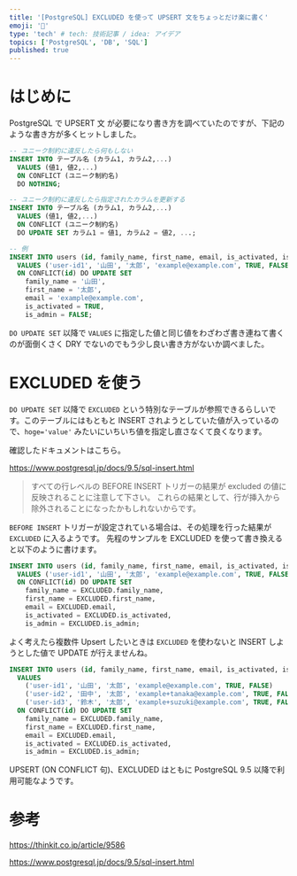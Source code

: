 ```yaml
---
title: '[PostgreSQL] EXCLUDED を使って UPSERT 文をちょっとだけ楽に書く'
emoji: '🐘'
type: 'tech' # tech: 技術記事 / idea: アイデア
topics: ['PostgreSQL', 'DB', 'SQL']
published: true
---
```


# はじめに

PostgreSQL で UPSERT 文 が必要になり書き方を調べていたのですが、下記のような書き方が多くヒットしました。

```sql
-- ユニーク制約に違反したら何もしない
INSERT INTO テーブル名 (カラム1, カラム2,...)
  VALUES (値1, 値2,...)
  ON CONFLICT (ユニーク制約名)
  DO NOTHING;

-- ユニーク制約に違反したら指定されたカラムを更新する
INSERT INTO テーブル名 (カラム1, カラム2,...)
  VALUES (値1, 値2,...)
  ON CONFLICT (ユニーク制約名)
  DO UPDATE SET カラム1 = 値1, カラム2 = 値2, ...;

-- 例
INSERT INTO users (id, family_name, first_name, email, is_activated, is_admin)
  VALUES ('user-id1', '山田', '太郎', 'example@example.com', TRUE, FALSE)
  ON CONFLICT(id) DO UPDATE SET
    family_name = '山田',
    first_name = '太郎',
    email = 'example@example.com',
    is_activated = TRUE,
    is_admin = FALSE;
```

`DO UPDATE SET` 以降で `VALUES` に指定した値と同じ値をわざわざ書き連ねて書くのが面倒くさく DRY でないのでもう少し良い書き方がないか調べました。

# EXCLUDED を使う

`DO UPDATE SET` 以降で `EXCLUDED` という特別なテーブルが参照できるらしいです。このテーブルにはもともと INSERT されようとしていた値が入っているので、`hoge='value'` みたいにいちいち値を指定し直さなくて良くなります。

確認したドキュメントはこちら。

https://www.postgresql.jp/docs/9.5/sql-insert.html

<!-- textlint-disable -->

> すべての行レベルの BEFORE INSERT トリガーの結果が excluded の値に反映されることに注意して下さい。 これらの結果として、行が挿入から除外されることになったかもしれないからです。

<!-- textlint-enable -->

`BEFORE INSERT` トリガーが設定されている場合は、その処理を行った結果が `EXCLUDED` に入るようです。
先程のサンプルを EXCLUDED を使って書き換えると以下のように書けます。

```sql
INSERT INTO users (id, family_name, first_name, email, is_activated, is_admin)
  VALUES ('user-id1', '山田', '太郎', 'example@example.com', TRUE, FALSE)
  ON CONFLICT(id) DO UPDATE SET
    family_name = EXCLUDED.family_name,
    first_name = EXCLUDED.first_name,
    email = EXCLUDED.email,
    is_activated = EXCLUDED.is_activated,
    is_admin = EXCLUDED.is_admin;
```

よく考えたら複数件 Upsert したいときは `EXCLUDED` を使わないと INSERT しようとした値で UPDATE が行えませんね。

```sql
INSERT INTO users (id, family_name, first_name, email, is_activated, is_admin)
  VALUES
    ('user-id1', '山田', '太郎', 'example@example.com', TRUE, FALSE)
    ('user-id2', '田中', '太郎', 'example+tanaka@example.com', TRUE, FALSE),
    ('user-id3', '鈴木', '太郎', 'example+suzuki@example.com', TRUE, FALSE),
  ON CONFLICT(id) DO UPDATE SET
    family_name = EXCLUDED.family_name,
    first_name = EXCLUDED.first_name,
    email = EXCLUDED.email,
    is_activated = EXCLUDED.is_activated,
    is_admin = EXCLUDED.is_admin;
```

UPSERT (ON CONFLICT 句)、EXCLUDED はともに PostgreSQL 9.5 以降で利用可能なようです。

# 参考

https://thinkit.co.jp/article/9586

https://www.postgresql.jp/docs/9.5/sql-insert.html
